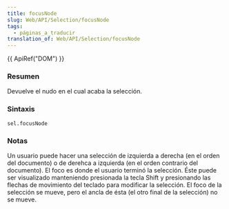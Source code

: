 ```yaml
---
title: focusNode
slug: Web/API/Selection/focusNode
tags:
  - páginas_a_traducir
translation_of: Web/API/Selection/focusNode
---
```

{{ ApiRef("DOM") }}

### Resumen

Devuelve el nudo en el cual acaba la selección.

### Sintaxis

```
sel.focusNode
```

### Notas

Un usuario puede hacer una selección de izquierda a derecha (en el orden del documento) o de derehca a izquierda (en el orden contrario del documento). El foco es donde el usuario terminó la selección. Éste puede ser visualizado manteniendo presionada la tecla Shift y presionando las flechas de movimiento del teclado para modificar la selección. El foco de la selección se mueve, pero el ancla de ésta (el otro final de la selección) no se mueve.
